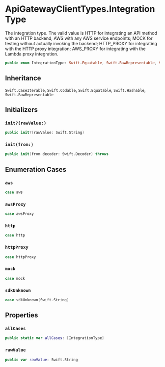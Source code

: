 # ApiGatewayClientTypes.IntegrationType

The integration type. The valid value is HTTP for integrating an API method with an HTTP backend; AWS with any AWS service endpoints; MOCK for testing without actually invoking the backend; HTTP\_PROXY for integrating with the HTTP proxy integration; AWS\_PROXY for integrating with the Lambda proxy integration.

``` swift
public enum IntegrationType: Swift.Equatable, Swift.RawRepresentable, Swift.CaseIterable, Swift.Codable, Swift.Hashable 
```

## Inheritance

`Swift.CaseIterable`, `Swift.Codable`, `Swift.Equatable`, `Swift.Hashable`, `Swift.RawRepresentable`

## Initializers

### `init?(rawValue:)`

``` swift
public init?(rawValue: Swift.String) 
```

### `init(from:)`

``` swift
public init(from decoder: Swift.Decoder) throws 
```

## Enumeration Cases

### `aws`

``` swift
case aws
```

### `awsProxy`

``` swift
case awsProxy
```

### `http`

``` swift
case http
```

### `httpProxy`

``` swift
case httpProxy
```

### `mock`

``` swift
case mock
```

### `sdkUnknown`

``` swift
case sdkUnknown(Swift.String)
```

## Properties

### `allCases`

``` swift
public static var allCases: [IntegrationType] 
```

### `rawValue`

``` swift
public var rawValue: Swift.String 
```
